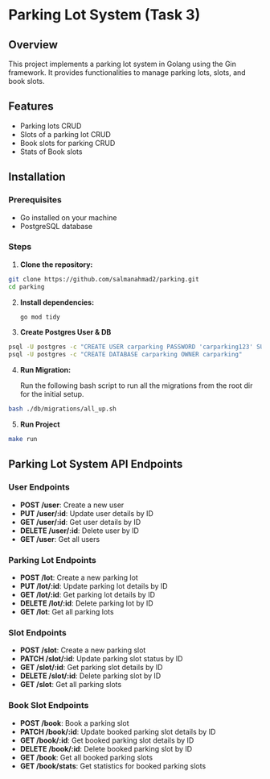 # Parking Lot System (Task 3)

## Overview

This project implements a parking lot system in Golang using the Gin framework. It provides functionalities to manage parking lots, slots, and book slots.

## Features

- Parking lots CRUD
- Slots of a parking lot CRUD
- Book slots for parking CRUD
- Stats of Book slots

## Installation

### Prerequisites

- Go installed on your machine
- PostgreSQL database

### Steps

1. **Clone the repository:**

```bash
git clone https://github.com/salmanahmad2/parking.git
cd parking
```

2. **Install dependencies:**

    ```bash
    go mod tidy
    ```
3. **Create Postgres User & DB**
 ```bash
psql -U postgres -c "CREATE USER carparking PASSWORD 'carparking123' SUPERUSER"
psql -U postgres -c "CREATE DATABASE carparking OWNER carparking"
```
4. **Run Migration:**

   Run the following bash script to run all the migrations from the root dir for the initial setup.

```bash
bash ./db/migrations/all_up.sh
```

5. **Run Project**
```bash
make run
```
## Parking Lot System API Endpoints

### User Endpoints

- **POST /user**: Create a new user
- **PUT /user/:id**: Update user details by ID
- **GET /user/:id**: Get user details by ID
- **DELETE /user/:id**: Delete user by ID
- **GET /user**: Get all users

### Parking Lot Endpoints

- **POST /lot**: Create a new parking lot
- **PUT /lot/:id**: Update parking lot details by ID
- **GET /lot/:id**: Get parking lot details by ID
- **DELETE /lot/:id**: Delete parking lot by ID
- **GET /lot**: Get all parking lots

### Slot Endpoints

- **POST /slot**: Create a new parking slot
- **PATCH /slot/:id**: Update parking slot status by ID
- **GET /slot/:id**: Get parking slot details by ID
- **DELETE /slot/:id**: Delete parking slot by ID
- **GET /slot**: Get all parking slots

### Book Slot Endpoints

- **POST /book**: Book a parking slot
- **PATCH /book/:id**: Update booked parking slot details by ID
- **GET /book/:id**: Get booked parking slot details by ID
- **DELETE /book/:id**: Delete booked parking slot by ID
- **GET /book**: Get all booked parking slots
- **GET /book/stats**: Get statistics for booked parking slots


